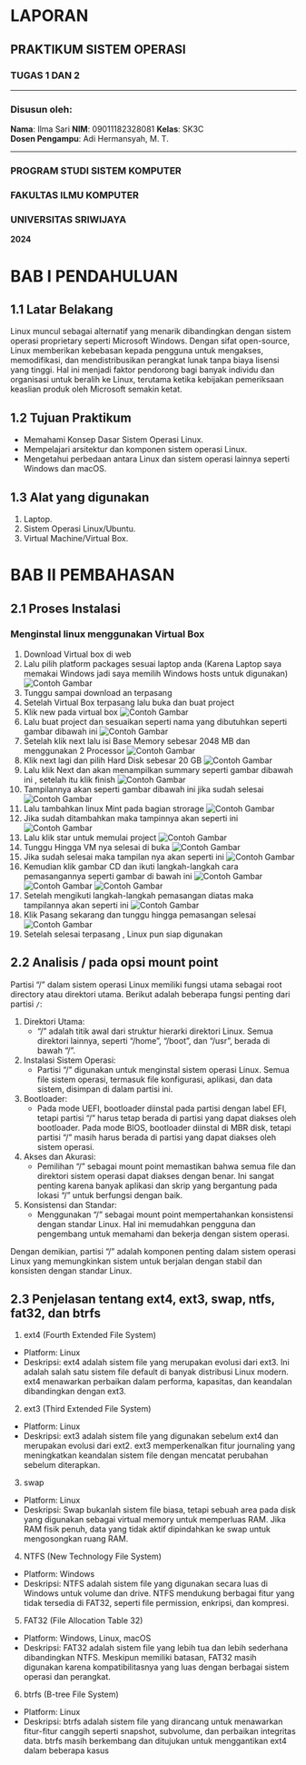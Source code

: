 # LAPORAN
## PRAKTIKUM SISTEM OPERASI 
### TUGAS 1 DAN 2

---

### Disusun oleh:
**Nama**: Ilma Sari
**NIM**: 09011182328081
**Kelas**: SK3C  
**Dosen Pengampu**: Adi Hermansyah, M. T.

---

### PROGRAM STUDI SISTEM KOMPUTER  
### FAKULTAS ILMU KOMPUTER  
### UNIVERSITAS SRIWIJAYA  
**2024**

# BAB I PENDAHULUAN 
## 1.1 Latar Belakang
Linux muncul sebagai alternatif yang menarik dibandingkan dengan sistem operasi proprietary seperti Microsoft Windows. Dengan sifat open-source, Linux memberikan kebebasan kepada pengguna untuk mengakses, memodifikasi, dan mendistribusikan perangkat lunak tanpa biaya lisensi yang tinggi. Hal ini menjadi faktor pendorong bagi banyak individu dan organisasi untuk beralih ke Linux, terutama ketika kebijakan pemeriksaan keaslian produk oleh Microsoft semakin ketat.

## 1.2 Tujuan Praktikum
- Memahami Konsep Dasar Sistem Operasi Linux.
- Mempelajari arsitektur dan komponen sistem operasi Linux.
- Mengetahui perbedaan antara Linux dan sistem operasi lainnya seperti Windows dan macOS.

## 1.3 Alat yang digunakan 
1. Laptop.
2. Sistem Operasi Linux/Ubuntu.
3. Virtual Machine/Virtual Box.

# BAB II PEMBAHASAN 
## 2.1 Proses Instalasi 
### Menginstal linux menggunakan Virtual Box
1.	Download Virtual box di web 
2.	Lalu pilih platform packages sesuai laptop anda (Karena Laptop saya memakai Windows jadi saya memilih Windows hosts untuk digunakan)
    ![Contoh Gambar](https://github.com/ilmasari02/Ilma-sari-09011182328081-SK3C-Praktikum-SO/blob/main/Sistem%20Operasi/Screenshot%20(287).png)
3.	Tunggu sampai download an terpasang 
4.	Setelah Virtual Box terpasang lalu buka dan buat project 
5.	Klik new pada virtual box
    ![Contoh Gambar](https://github.com/ilmasari02/Ilma-sari-09011182328081-SK3C-Praktikum-SO/blob/main/Sistem%20Operasi/Screenshot%20(304).png)
6.	Lalu buat project dan sesuaikan seperti nama yang dibutuhkan seperti gambar dibawah ini
    ![Contoh Gambar](https://github.com/ilmasari02/Ilma-sari-09011182328081-SK3C-Praktikum-SO/blob/main/Sistem%20Operasi/Screenshot%20(305).png)
7.	Setelah klik next lalu isi Base Memory sebesar 2048 MB dan menggunakan 2 Processor
    ![Contoh Gambar](https://github.com/ilmasari02/Ilma-sari-09011182328081-SK3C-Praktikum-SO/blob/main/Sistem%20Operasi/Screenshot%20(306).png)
8.	Klik next lagi dan pilih Hard Disk sebesar 20 GB
    ![Contoh Gambar](https://github.com/ilmasari02/Ilma-sari-09011182328081-SK3C-Praktikum-SO/blob/main/Sistem%20Operasi/Screenshot%20(307).png)
9.	Lalu klik Next dan akan menampilkan summary seperti gambar dibawah ini , setelah itu klik finish
    ![Contoh Gambar](https://github.com/ilmasari02/Ilma-sari-09011182328081-SK3C-Praktikum-SO/blob/main/Sistem%20Operasi/Screenshot%20(308).png)
10.	Tampilannya akan seperti gambar dibawah ini jika sudah selesai
    ![Contoh Gambar](https://github.com/ilmasari02/Ilma-sari-09011182328081-SK3C-Praktikum-SO/blob/main/Sistem%20Operasi/Screenshot%20(309).png)
11.	Lalu tambahkan linux Mint pada bagian strorage
    ![Contoh Gambar](https://github.com/ilmasari02/Ilma-sari-09011182328081-SK3C-Praktikum-SO/blob/main/Sistem%20Operasi/Screenshot%20(310).png)
12.	Jika sudah ditambahkan maka tampinnya akan seperti ini
    ![Contoh Gambar](https://github.com/ilmasari02/Ilma-sari-09011182328081-SK3C-Praktikum-SO/blob/main/Sistem%20Operasi/Screenshot%20(311).png)
13. Lalu klik star untuk memulai project
    ![Contoh Gambar](https://github.com/ilmasari02/Ilma-sari-09011182328081-SK3C-Praktikum-SO/blob/main/Sistem%20Operasi/Screenshot%20(312).png)
14. Tunggu Hingga VM nya selesai di buka
    ![Contoh Gambar](https://github.com/ilmasari02/Ilma-sari-09011182328081-SK3C-Praktikum-SO/blob/main/Sistem%20Operasi/Screenshot%20(313).png)
15.	Jika sudah selesai maka tampilan nya akan seperti ini
    ![Contoh Gambar](https://github.com/ilmasari02/Ilma-sari-09011182328081-SK3C-Praktikum-SO/blob/main/Sistem%20Operasi/Screenshot%20(314).jpeg)
16. Kemudian klik gambar CD dan ikuti langkah-langkah cara pemasangannya seperti gambar di bawah ini
    ![Contoh Gambar](https://github.com/ilmasari02/Ilma-sari-09011182328081-SK3C-Praktikum-SO/blob/main/Sistem%20Operasi/Screenshoot%20(315).jpeg)
    ![Contoh Gambar](https://github.com/ilmasari02/Ilma-sari-09011182328081-SK3C-Praktikum-SO/blob/main/Sistem%20Operasi/Screenshoot%20(316).jpeg)
    ![Contoh Gambar](https://github.com/ilmasari02/Ilma-sari-09011182328081-SK3C-Praktikum-SO/blob/main/Sistem%20Operasi/Screenshoot%20(317).jpeg)
17.	Setelah mengikuti langkah-langkah pemasangan diatas maka tampilannya akan seperti ini
    ![Contoh Gambar](https://github.com/ilmasari02/Ilma-sari-09011182328081-SK3C-Praktikum-SO/blob/main/Sistem%20Operasi/Screenshoot%20(318).jpeg)
18. Klik Pasang sekarang dan tunggu hingga pemasangan selesai
    ![Contoh Gambar](https://github.com/ilmasari02/Ilma-sari-09011182328081-SK3C-Praktikum-SO/blob/main/Sistem%20Operasi/Screenshoot%20(319).jpeg)
19.	Setelah selesai terpasang , Linux pun siap digunakan

## 2.2 Analisis / pada opsi mount point
Partisi “/” dalam sistem operasi Linux memiliki fungsi utama sebagai root directory atau direktori utama. Berikut adalah beberapa fungsi penting dari partisi `/`:
1. Direktori Utama:
   - “/” adalah titik awal dari struktur hierarki direktori Linux. Semua direktori lainnya, seperti “/home”, “/boot”, dan “/usr”, berada di bawah “/”.
2. Instalasi Sistem Operasi:
   - Partisi “/” digunakan untuk menginstal sistem operasi Linux. Semua file sistem operasi, termasuk file konfigurasi, aplikasi, dan data sistem, disimpan di dalam partisi ini.
3. Bootloader:
   - Pada mode UEFI, bootloader diinstal pada partisi dengan label EFI, tetapi partisi “/” harus tetap berada di partisi yang dapat diakses oleh bootloader. Pada mode BIOS, bootloader diinstal di MBR disk, tetapi partisi “/” masih harus berada di partisi yang dapat diakses oleh sistem operasi.
4. Akses dan Akurasi:
   - Pemilihan “/” sebagai mount point memastikan bahwa semua file dan direktori sistem operasi dapat diakses dengan benar. Ini sangat penting karena banyak aplikasi dan skrip yang bergantung pada lokasi “/” untuk berfungsi dengan baik.
5. Konsistensi dan Standar:
   - Menggunakan “/” sebagai mount point mempertahankan konsistensi dengan standar Linux. Hal ini memudahkan pengguna dan pengembang untuk memahami dan bekerja dengan sistem operasi.
     
Dengan demikian, partisi “/” adalah komponen penting dalam sistem operasi Linux yang memungkinkan sistem untuk berjalan dengan stabil dan konsisten dengan standar Linux.

## 2.3 Penjelasan tentang ext4, ext3, swap, ntfs, fat32, dan btrfs
1. ext4 (Fourth Extended File System)
  -	Platform: Linux
  -	Deskripsi: ext4 adalah sistem file yang merupakan evolusi dari ext3. Ini adalah salah satu sistem file default di banyak distribusi Linux modern. ext4 menawarkan perbaikan dalam performa, kapasitas, dan keandalan dibandingkan dengan ext3.
2. ext3 (Third Extended File System)
  -	Platform: Linux
  -	Deskripsi: ext3 adalah sistem file yang digunakan sebelum ext4 dan merupakan evolusi dari ext2. ext3 memperkenalkan fitur journaling yang meningkatkan keandalan sistem file dengan mencatat perubahan sebelum diterapkan.
3. swap
  -	Platform: Linux
  -	Deskripsi: Swap bukanlah sistem file biasa, tetapi sebuah area pada disk yang digunakan sebagai virtual memory untuk memperluas RAM. Jika RAM fisik penuh, data yang tidak aktif dipindahkan ke swap untuk mengosongkan ruang RAM.
4. NTFS (New Technology File System)
  -	Platform: Windows
  -	Deskripsi: NTFS adalah sistem file yang digunakan secara luas di Windows untuk volume dan drive. NTFS mendukung berbagai fitur yang tidak tersedia di FAT32, seperti file permission, enkripsi, dan kompresi.
5. FAT32 (File Allocation Table 32)
  -	Platform: Windows, Linux, macOS
  -	Deskripsi: FAT32 adalah sistem file yang lebih tua dan lebih sederhana dibandingkan NTFS. Meskipun memiliki batasan, FAT32 masih digunakan karena kompatibilitasnya yang luas dengan berbagai sistem operasi dan perangkat.
6. btrfs (B-tree File System)
  -	Platform: Linux
  -	Deskripsi: btrfs adalah sistem file yang dirancang untuk menawarkan fitur-fitur canggih seperti snapshot, subvolume, dan perbaikan integritas data. btrfs masih berkembang dan ditujukan untuk menggantikan ext4 dalam beberapa kasus
